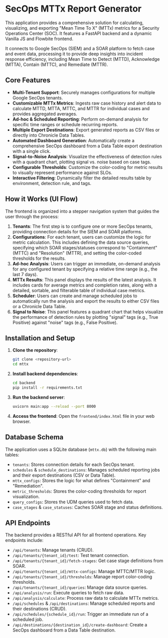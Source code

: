 # SecOps MTTx Report Generator

This application provides a comprehensive solution for calculating, visualizing, and exporting "Mean Time To X" (MTTx) metrics for a Security Operations Center (SOC). It features a FastAPI backend and a dynamic Vanilla JS and Flowbite frontend.

It connects to Google SecOps (SIEM) and a SOAR platform to fetch case and event data, processing it to provide deep insights into incident response efficiency, including Mean Time to Detect (MTTD), Acknowledge (MTTA), Contain (MTTC), and Remediate (MTTR).

## Core Features

-   **Multi-Tenant Support**: Securely manages configurations for multiple Google SecOps tenants.
-   **Customizable MTTx Metrics**: Ingests raw case history and alert data to calculate MTTD, MTTA, MTTC, and MTTR for individual cases and provides aggregated averages.
-   **Ad-hoc & Scheduled Reporting**: Perform on-demand analysis for specific time ranges or schedule recurring reports.
-   **Multiple Export Destinations**: Export generated reports as CSV files or directly into Chronicle Data Tables.
-   **Automated Dashboard Generation**: Automatically create a comprehensive SecOps dashboard from a Data Table export destination with a single click.
-   **Signal-to-Noise Analysis**: Visualize the effectiveness of detection rules with a quadrant chart, plotting signal vs. noise based on case tags.
-   **Configurable Thresholds**: Customize the color-coding for metric results to visually represent performance against SLOs.
-   **Interactive Filtering**: Dynamically filter the detailed results table by environment, detection rule, and tags.

## How it Works (UI Flow)

The frontend is organized into a stepper navigation system that guides the user through the process:

1.  **Tenants**: The first step is to configure one or more SecOps tenants, providing connection details for the SIEM and SOAR platforms.
2.  **Configurations**: For each tenant, users can customize the logic for metric calculation. This includes defining the data source queries, specifying which SOAR stages/statuses correspond to "Containment" (MTTC) and "Resolution" (MTTR), and setting the color-coded thresholds for the results.
3.  **Ad-hoc Analysis**: Users can trigger an immediate, on-demand analysis for any configured tenant by specifying a relative time range (e.g., the last 7 days).
4.  **MTTx Results**: This panel displays the results of the latest analysis. It includes cards for average metrics and completion rates, along with a detailed, sortable, and filterable table of individual case metrics.
5.  **Scheduler**: Users can create and manage scheduled jobs to automatically run the analysis and export the results to either CSV files or a Chronicle Data Table.
6.  **Signal to Noise**: This panel features a quadrant chart that helps visualize the performance of detection rules by plotting "signal" tags (e.g., True Positive) against "noise" tags (e.g., False Positive).

## Installation and Setup

1.  **Clone the repository**:
    ```bash
    git clone <repository-url>
    cd mttx
    ```
2.  **Install backend dependencies**:
    ```bash
    cd backend
    pip install -r requirements.txt
    ```
3.  **Run the backend server**:
    ```bash
    uvicorn main:app --reload --port 8000
    ```
4.  **Access the frontend**:
    Open the `frontend/index.html` file in your web browser.

## Database Schema

The application uses a SQLite database (`mttx.db`) with the following main tables:

-   `tenants`: Stores connection details for each SecOps tenant.
-   `schedules` & `schedule_destinations`: Manages scheduled reporting jobs and their export destinations (CSV or Data Table).
-   `mttx_configs`: Stores the logic for what defines "Containment" and "Remediation".
-   `metric_thresholds`: Stores the color-coding thresholds for report visualization.
-   `query_configs`: Stores the UDM queries used to fetch data.
-   `case_stages` & `case_statuses`: Caches SOAR stage and status definitions.

## API Endpoints

The backend provides a RESTful API for all frontend operations. Key endpoints include:

-   `/api/tenants`: Manage tenants (CRUD).
-   `/api/tenants/{tenant_id}/test`: Test tenant connection.
-   `/api/tenants/{tenant_id}/fetch-stages`: Get case stage definitions from SOAR.
-   `/api/tenants/{tenant_id}/mttx-configs`: Manage MTTC/MTTR logic.
-   `/api/tenants/{tenant_id}/thresholds`: Manage report color-coding thresholds.
-   `/api/tenants/{tenant_id}/queries`: Manage data source queries.
-   `/api/analysis/run`: Execute queries to fetch raw data.
-   `/api/analysis/calculate`: Process raw data to calculate MTTx metrics.
-   `/api/schedules` & `/api/destinations`: Manage scheduled reports and their destinations (CRUD).
-   `/api/schedules/{schedule_id}/run`: Trigger an immediate run of a scheduled job.
-   `/api/destinations/{destination_id}/create-dashboard`: Create a SecOps dashboard from a Data Table destination.